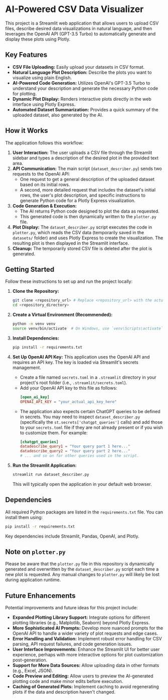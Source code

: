 # AI-Powered CSV Data Visualizer

This project is a Streamlit web application that allows users to upload CSV files, describe desired data visualizations in natural language, and then leverages the OpenAI API (GPT-3.5 Turbo) to automatically generate and display these plots using Plotly.

## Key Features

*   **CSV File Uploading:** Easily upload your datasets in CSV format.
*   **Natural Language Plot Description:** Describe the plots you want to visualize using plain English.
*   **AI-Powered Code Generation:** Utilizes OpenAI's GPT-3.5 Turbo to understand your description and generate the necessary Python code for plotting.
*   **Dynamic Plot Display:** Renders interactive plots directly in the web interface using Plotly Express.
*   **Automated Dataset Summarization:** Provides a quick summary of the uploaded dataset, also generated by the AI.

## How it Works

The application follows this workflow:

1.  **User Interaction:** The user uploads a CSV file through the Streamlit sidebar and types a description of the desired plot in the provided text area.
2.  **API Communication:** The main script (`dataset_describer.py`) sends two requests to the OpenAI API:
    *   One request to get a general description of the uploaded dataset based on its initial rows.
    *   A second, more detailed request that includes the dataset's initial rows, the user's plot description, and specific instructions to generate Python code for a Plotly Express visualization.
3.  **Code Generation & Execution:**
    *   The AI returns Python code designed to plot the data as requested.
    *   This generated code is then dynamically written to the `plotter.py` file.
4.  **Plot Display:** The `dataset_describer.py` script executes the code in `plotter.py`, which reads the CSV data (temporarily saved in the `datasets/` folder) and uses Plotly Express to create the visualization. The resulting plot is then displayed in the Streamlit interface.
5.  **Cleanup:** The temporarily stored CSV file is deleted after the plot is generated.

## Getting Started

Follow these instructions to set up and run the project locally:

1.  **Clone the Repository:**
    ```bash
    git clone <repository_url> # Replace <repository_url> with the actual URL
    cd <repository_directory>
    ```

2.  **Create a Virtual Environment (Recommended):**
    ```bash
    python -m venv venv
    source venv/bin/activate  # On Windows, use `venv\Scripts\activate`
    ```

3.  **Install Dependencies:**
    ```bash
    pip install -r requirements.txt
    ```

4.  **Set Up OpenAI API Key:**
    This application uses the OpenAI API and requires an API key. The key is loaded via Streamlit's secrets management.
    *   Create a file named `secrets.toml` in a `.streamlit` directory in your project's root folder (i.e., `.streamlit/secrets.toml`).
    *   Add your OpenAI API key to this file as follows:
        ```toml
        [open_ai_key]
        OPENAI_API_KEY = "your_actual_api_key_here"
        ```
    *   The application also expects certain ChatGPT queries to be defined in secrets. You may need to inspect `dataset_describer.py` (specifically the `st.secrets['chatgpt_queries']` calls) and add those to your `secrets.toml` file if they are not already present or if you wish to customize them. For example:
        ```toml
        [chatgpt_queries]
        datadescribe_query1 = "Your query part 1 here..."
        datadescribe_query2 = "Your query part 2 here..."
        # ... and so on for other queries used in the script.
        ```

5.  **Run the Streamlit Application:**
    ```bash
    streamlit run dataset_describer.py
    ```
    This will typically open the application in your default web browser.

## Dependencies

All required Python packages are listed in the `requirements.txt` file. You can install them using:

```bash
pip install -r requirements.txt
```
Key dependencies include Streamlit, Pandas, OpenAI, and Plotly.

## Note on `plotter.py`

Please be aware that the `plotter.py` file in this repository is dynamically generated and overwritten by the `dataset_describer.py` script each time a new plot is requested. Any manual changes to `plotter.py` will likely be lost during application runtime.

## Future Enhancements

Potential improvements and future ideas for this project include:

*   **Expanded Plotting Library Support:** Integrate options for different plotting libraries (e.g., Matplotlib, Seaborn) beyond Plotly Express.
*   **More Sophisticated AI Prompts:** Develop more nuanced prompts for the OpenAI API to handle a wider variety of plot requests and edge cases.
*   **Error Handling and Validation:** Implement robust error handling for CSV parsing, API request failures, and code generation issues.
*   **User Interface Improvements:** Enhance the Streamlit UI for better user experience, perhaps with more interactive options for plot customization post-generation.
*   **Support for More Data Sources:** Allow uploading data in other formats (e.g., Excel, JSON).
*   **Code Preview and Editing:** Allow users to preview the AI-generated plotting code and make minor edits before execution.
*   **Caching of Generated Plots:** Implement caching to avoid regenerating plots if the data and description haven't changed.
